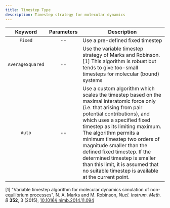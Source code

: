 ```yaml
---
title: Timestep Type
description: Timestep strategy for molecular dynamics
---
```


|    Keyword     |Parameters| Description                                                                                                                                                                                                                                                                                                                                                                                                                                                        |
|:--------------:|:--------:|--------------------------------------------------------------------------------------------------------------------------------------------------------------------------------------------------------------------------------------------------------------------------------------------------------------------------------------------------------------------------------------------------------------------------------------------------------------------|
|    `Fixed`     |--| Use a pre-defined fixed timestep                                                                                                                                                                                                                                                                                                                                                                                                                                   |
|`AverageSquared`|--| Use the variable timestep strategy of Marks and Robinson.[1] This algorithm is robust but tends to give too-small timesteps for molecular (bound) systems                                                                                                                                                                                                                                                                                                          |
|     `Auto`     |--| Use a custom algorithm which scales the timestep based on the maximal interatomic force only (i.e. that arising from pair potential contributions), and which uses a specified fixed timestep as its limiting maximum. The algorithm permits a minimum timestep two orders of magnitude smaller than the defined fixed timestep. If the determined timestep is smaller than this limit, it is assumed that no suitable timestep is available at the current point. |

[1] "Variable timestep algorithm for molecular dynamics simulation of non-equilibrium processes", N. A. Marks and M. Robinson, _Nucl. Instrum. Meth. B_ **352**, 3 (2015), [10.1016/j.nimb.2014.11.094](https://doi.org/10.1016/j.nimb.2014.11.094)
